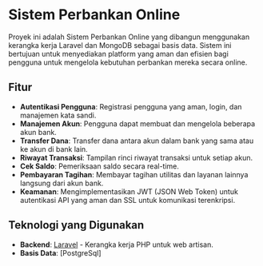 # Sistem Perbankan Online

Proyek ini adalah Sistem Perbankan Online yang dibangun menggunakan kerangka kerja Laravel dan MongoDB sebagai basis data. Sistem ini bertujuan untuk menyediakan platform yang aman dan efisien bagi pengguna untuk mengelola kebutuhan perbankan mereka secara online.

## Fitur

- **Autentikasi Pengguna**: Registrasi pengguna yang aman, login, dan manajemen kata sandi.
- **Manajemen Akun**: Pengguna dapat membuat dan mengelola beberapa akun bank.
- **Transfer Dana**: Transfer dana antara akun dalam bank yang sama atau ke akun di bank lain.
- **Riwayat Transaksi**: Tampilan rinci riwayat transaksi untuk setiap akun.
- **Cek Saldo**: Pemeriksaan saldo secara real-time.
- **Pembayaran Tagihan**: Membayar tagihan utilitas dan layanan lainnya langsung dari akun bank.
- **Keamanan**: Mengimplementasikan JWT (JSON Web Token) untuk autentikasi API yang aman dan SSL untuk komunikasi terenkripsi.

## Teknologi yang Digunakan

- **Backend**: [Laravel](https://laravel.com/) - Kerangka kerja PHP untuk web artisan.
- **Basis Data**: [PostgreSql]